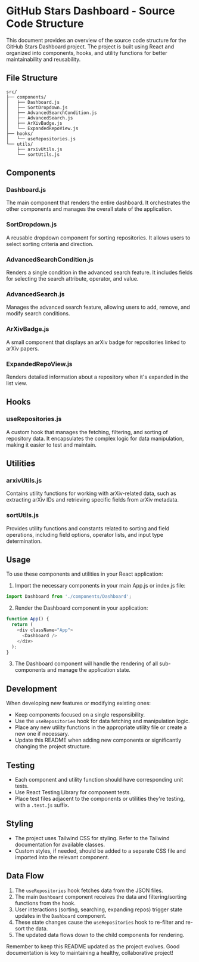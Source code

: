 # GitHub Stars Dashboard - Source Code Structure

This document provides an overview of the source code structure for the GitHub Stars Dashboard project. The project is built using React and organized into components, hooks, and utility functions for better maintainability and reusability.

## File Structure

```
src/
├── components/
│   ├── Dashboard.js
│   ├── SortDropdown.js
│   ├── AdvancedSearchCondition.js
│   ├── AdvancedSearch.js
│   ├── ArXivBadge.js
│   └── ExpandedRepoView.js
├── hooks/
│   └── useRepositories.js
└── utils/
    ├── arxivUtils.js
    └── sortUtils.js
```

## Components

### Dashboard.js
The main component that renders the entire dashboard. It orchestrates the other components and manages the overall state of the application.

### SortDropdown.js
A reusable dropdown component for sorting repositories. It allows users to select sorting criteria and direction.

### AdvancedSearchCondition.js
Renders a single condition in the advanced search feature. It includes fields for selecting the search attribute, operator, and value.

### AdvancedSearch.js
Manages the advanced search feature, allowing users to add, remove, and modify search conditions.

### ArXivBadge.js
A small component that displays an arXiv badge for repositories linked to arXiv papers.

### ExpandedRepoView.js
Renders detailed information about a repository when it's expanded in the list view.

## Hooks

### useRepositories.js
A custom hook that manages the fetching, filtering, and sorting of repository data. It encapsulates the complex logic for data manipulation, making it easier to test and maintain.

## Utilities

### arxivUtils.js
Contains utility functions for working with arXiv-related data, such as extracting arXiv IDs and retrieving specific fields from arXiv metadata.

### sortUtils.js
Provides utility functions and constants related to sorting and field operations, including field options, operator lists, and input type determination.

## Usage

To use these components and utilities in your React application:

1. Import the necessary components in your main App.js or index.js file:

```javascript
import Dashboard from './components/Dashboard';
```

2. Render the Dashboard component in your application:

```javascript
function App() {
  return (
    <div className="App">
      <Dashboard />
    </div>
  );
}
```

3. The Dashboard component will handle the rendering of all sub-components and manage the application state.

## Development

When developing new features or modifying existing ones:

- Keep components focused on a single responsibility.
- Use the `useRepositories` hook for data fetching and manipulation logic.
- Place any new utility functions in the appropriate utility file or create a new one if necessary.
- Update this README when adding new components or significantly changing the project structure.

## Testing

- Each component and utility function should have corresponding unit tests.
- Use React Testing Library for component tests.
- Place test files adjacent to the components or utilities they're testing, with a `.test.js` suffix.

## Styling

- The project uses Tailwind CSS for styling. Refer to the Tailwind documentation for available classes.
- Custom styles, if needed, should be added to a separate CSS file and imported into the relevant component.

## Data Flow

1. The `useRepositories` hook fetches data from the JSON files.
2. The main `Dashboard` component receives the data and filtering/sorting functions from the hook.
3. User interactions (sorting, searching, expanding repos) trigger state updates in the `Dashboard` component.
4. These state changes cause the `useRepositories` hook to re-filter and re-sort the data.
5. The updated data flows down to the child components for rendering.

Remember to keep this README updated as the project evolves. Good documentation is key to maintaining a healthy, collaborative project!
